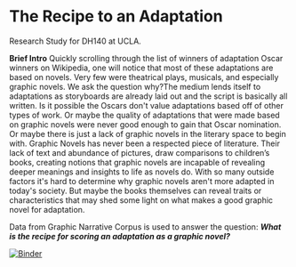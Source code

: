 # The Recipe to an Adaptation

Research Study for DH140 at UCLA. 

**Brief Intro**
Quickly scrolling through the list of winners of adaptation Oscar winners on Wikipedia, one will notice that most of these adaptations are based on novels. Very few were theatrical plays, musicals, and especially graphic novels. We ask the question why?The medium lends itself to adaptations as storyboards are already laid out and the script is basically all written. Is it possible the Oscars don't value adaptations based off of other types of work. Or maybe the quality of adaptations that were made based on graphic novels were never good enough to gain that Oscar nomination. Or maybe there is just a lack of graphic novels in the literary space to begin with. Graphic Novels has never been a respected piece of literature. Their lack of text and abundance of pictures, draw comparisons to children’s books, creating notions that graphic novels are incapable of revealing deeper meanings and insights to life as novels do. With so many outside factors it's hard to determine why graphic novels aren't more adapted in today's society. But maybe the books themselves can reveal traits or characteristics that may shed some light on what makes a good graphic novel for adaptation.

Data from Graphic Narrative Corpus is used to answer the question: 
***What is the recipe for scoring an adaptation as a graphic novel?***

[![Binder](https://mybinder.org/badge_logo.svg)](https://mybinder.org/v2/gh/sujean8222/GraphicNovels/main)